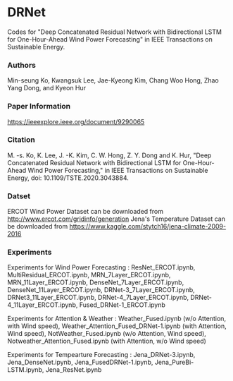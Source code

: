 # DRNet
Codes for "Deep Concatenated Residual Network with Bidirectional LSTM for One-Hour-Ahead Wind Power Forecasting" in IEEE Transactions on Sustainable Energy.

### Authors
Min-seung Ko, Kwangsuk Lee, Jae-Kyeong Kim, Chang Woo Hong, Zhao Yang Dong, and Kyeon Hur
### Paper Information
https://ieeexplore.ieee.org/document/9290065
### Citation
M. -s. Ko, K. Lee, J. -K. Kim, C. W. Hong, Z. Y. Dong and K. Hur, "Deep Concatenated Residual Network with Bidirectional LSTM for One-Hour-Ahead Wind Power Forecasting," in IEEE Transactions on Sustainable Energy, doi: 10.1109/TSTE.2020.3043884.

### Datset
ERCOT Wind Power Dataset can be downloaded from http://www.ercot.com/gridinfo/generation
Jena's Temperature Dataset can be downloaded from https://www.kaggle.com/stytch16/jena-climate-2009-2016

### Experiments
Experiments for Wind Power Forecasting : ResNet_ERCOT.ipynb, MultiResidual_ERCOT.ipynb, MRN_7Layer_ERCOT.ipynb, MRN_11Layer_ERCOT.ipynb,  DenseNet_7Layer_ERCOT.ipynb, DenseNet_11Layer_ERCOT.ipynb, DRNet-3_7Layer_ERCOT.ipynb, DRNet3_11Layer_ERCOT.ipynb, DRNet-4_7Layer_ERCOT.ipynb, DRNet-4_11Layer_ERCOT.ipynb, Fused_DRNet-1_ERCOT.ipynb

Experiments for Attention & Weather : Weather_Fused.ipynb (w/o Attention, with Wind speed),  Weather_Attention_Fused_DRNet-1.ipynb (with Attention, Wind speed),  NotWeather_Fused.ipynb (w/o Attention, Wind speed),  Notweather_Attention_Fused.ipynb (with Attention, w/o Wind speed)

Experiments for Tempearture Forecasting : Jena_DRNet-3.ipynb, Jena_DenseNet.ipynb, Jena_FusedDRNet-1.ipynb, Jena_PureBi-LSTM.ipynb, Jena_ResNet.ipynb
